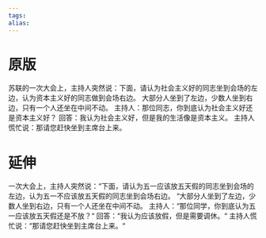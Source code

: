 ```yaml
---
tags: 
alias:
---
```

# 原版
苏联的一次大会上，主持人突然说：下面，请认为社会主义好的同志坐到会场的左边，认为资本主义好的同志做到会场右边。
大部分人坐到了左边，少数⼈坐到右边，只有⼀个人还坐在中间不动。
主持人：那位同志，你到底认为社会主义好还是资本主义好？
回答：我认为社会主义好，但是我的生活像是资本主义。
主持人慌忙说：那请您赶快坐到主席台上来。
# 延伸
一次大会上，主持人突然说：“下面，请认为五一应该放五天假的同志坐到会场的左边，认为五一不应该放五天假的同志坐到会场右边。
“大部分人坐到了左边，少数人坐到右边，只有一个人还坐在中间不动。 
主持人：“那位同学，你到底认为五一应该放五天假还是不放？“ 回答：“我认为应该放假，但是需要调休。“ 
主持人慌忙说：“那请您赶快坐到主席台上来。“